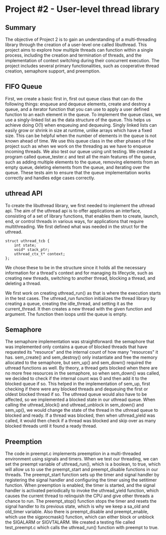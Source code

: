# Project #2 - User-level thread library

## Summary
The objective of Project 2 is to gain an understanding
of a multi-threading library through the creation of a user-level one
called libuthread. This project aims to explore how multiple threads can
function within a single process, including the creation and termination
of threads, and the implementation of context switching during their
concurrent execution. The project includes several primary functionalities, 
such as cooperative thread creation, semaphore support, and preemption.

## FIFO Queue
First, we create a basic first in, first out queue class that can do the
following things: enqueue and dequeue elements, create and destroy a queue,
and a iterator function that you can use to apply a user defined function to 
an each element in the queue. To implement the queue class, we use a
singly-linked list as the data structure of the queue. This helps us achieve
doing O(1) when enqueuing and dequeuing. Singly linked lists can easily grow or 
shrink in size at runtime, unlike arrays which have a fixed size. This can be 
helpful when the number of elements in the queue is not known ahead of time.
We use this queue class in the other phases of the project such as when we work 
on the threading as we have to enqueue incoming threads. We also test our queue
using unit testing. We created a program called queue_tester.c and test all the
main features of the queue, such as adding multiple elements to the queue, 
removing elements from an empty queue, deleting elements from the queue, 
and iterating over the queue. These tests aim to ensure that the queue 
implementation works correctly and handles edge cases correctly.

## uthread API
To create the libuthread library, we first needed to implement the uthread api. 
The aim of the uthread api is to offer applications an interface, consisting of
a set of library functions, that enables them to create, launch, end, or control 
threads in various ways, for applications that require multithreading. We first 
defined what was needed in the struct for the uthread.

```
struct uthread_tcb {
	int state; 
	void* stack_ptr;
	uthread_ctx_t* context;
};
```

We chose these to be in the structure since it holds all the necessary information
for a thread's context and for managing its lifecycle, such as creating new threads,
switching to another thread, blocking a thread, and deleting a thread.

We first work on creating uthread_run() as that is where the execution starts
in the test cases. The uthread_run function initializes the thread library by 
creating a queue, creating the idle_thread, and setting it as the current_thread.
It then creates a new thread with the given function and argument. The function then 
loops until the queue is empty. 


## Semaphore 
The semaphore implementation was straightforward: the semaphore that was
implemented only contains a queue of blocked threads that have requested 
its "resource" and the internal
count of how many "resources" it has. sem_create() and sem_destroy() only 
instantiate and free the memory allocated to the semaphore, but sem_up() and 
sem_down() required the uthread functions as well. By theory, a thread gets
blocked when there are no more free resources in the semaphore, so when 
sem_down() was called, we decided to check if the internal count was 0 and then
add it to the blocked queue if so. This helped in the implementation of sem_up,
first checking if there were any blocked threads and dequeuing the first or 
oldest blocked thread if so. The uthread queue would also have to be affected,
so we implemented a blocked state in our uthread queue. When calling the
uthread_block() and uthread_unblock in sem_down() and sem_up(), we would change
the state of the thread in the uthread queue to blocked and ready. If a thread
was blocked, then when uthread_yield was called, it would then check if a thread
was blocked and skip over as many blocked threads until it found a ready thread.



## Preemption

The code in preempt.c implements preemption in a multi-threaded environment 
using signals and timers. When we test our threading, we can set the preempt
variable of uthread_run(), which is a boolean, to true, which will allow us
to use the preempt_start and preempt_disable functions in our threads. The 
preempt_start function sets up the timer and signal handler by registering 
the signal handler and configuring the timer using the setitimer function. When 
preemption is enabled, the timer is started, and the signal handler is activated 
periodically to invoke the uthread_yield function, which causes the current thread 
to relinquish the CPU and give other threads a chance to run. The preempt_stop() 
function stops the timer and resets the signal handler to its previous state, which
is why we keep a sa_old and old_timer variable. Also there is preempt_disable and
preempt_enable, which use the sigprocmask() function, which can either block or
unblock the SIGALARM or SIGVTALARM. We created a testing file called
test_preempt.c which calls the uthread_run() function with preempt to true. 
